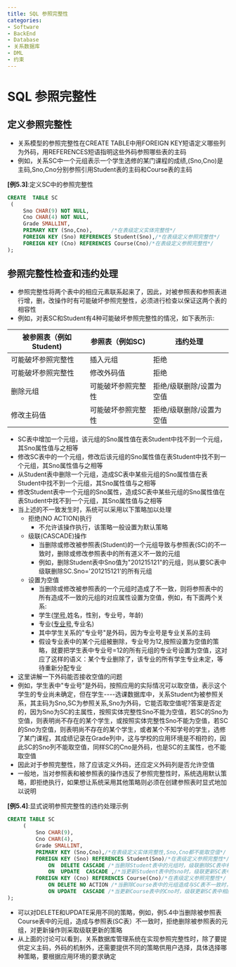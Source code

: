 ```yaml
---
title: SQL 参照完整性
categories:
- Software
- BackEnd
- Database
- 关系数据库
- DML
- 约束
---
```

# SQL 参照完整性

## 定义参照完整性

- 关系模型的参照完整性在CREATE TABLE中用FOREIGN KEY短语定义哪些列为外码，用REFERENCES短语指明这些外码参照哪些表的主码
- 例如，关系SC中一个元组表示一个学生选修的某门课程的成绩,(Sno,Cno)是主码,Sno,Cno分别参照引用Student表的主码和Course表的主码

**[例5.3]**:定义SC中的参照完整性

```sql
CREATE  TABLE SC
 (
     Sno CHAR(9) NOT NULL,
     Cno CHAR(4) NOT NULL,
     Grade SMALLINT,
     PRIMARY KEY (Sno,Cno),      /*在表级定义实体完整性*/
     FOREIGN KEY (Sno) REFERENCES Student(Sno),/*在表级定义参照完整性*/
     FOREIGN KEY (Cno) REFERENCES Course(Cno)/*在表级定义参照完整性*/
);
```

## 参照完整性检查和违约处理

- 参照完整性将两个表中的相应元素联系起来了，因此，对被参照表和参照表进行增，删，改操作时有可能破坏参照完整性，必须进行检查以保证这两个表的相容性
- 例如，对表SC和Student有4种可能破坏参照完整性的情况，如下表所示:

| 被参照表（例如Student) | 参照表（例如SC)     | 违约处理                 |
| --------------------- | ------------------ | ------------------------ |
| 可能破坏参照完整性    | 插入元组           | 拒绝                     |
| 可能破坏参照完整性    | 修改外码值         | 拒绝                     |
| 删除元组              | 可能破坏参照完整性 | 拒绝/级联删除/设置为空值 |
| 修改主码值            | 可能破坏参照完整性 | 拒绝/级联删除/设置为空值 |

- SC表中增加一个元组，该元组的Sno属性值在表Student中找不到一个元组，其Sno属性值与之相等
- 修改SC表中的一个元组，修改后该元组的Sno属性值在表Student中找不到一个元组，其Sno属性值与之相等
- 从Student表中删除一个元组，造成SC表中某些元组的Sno属性值在表Student中找不到一个元组，其Sno属性值与之相等
- 修改Student表中一个元组的Sno属性，造成SC表中某些元组的Sno属性值在表Student中找不到一个元组，其Sno属性值与之相等
- 当上述的不一致发生时，系统可以采用以下策略加以处理
    - 拒绝(NO ACTION)执行
        - 不允许该操作执行，该策略一般设置为默认策略
    - 级联(CASCADE)操作
        - 当删除或修改被参照表(Student)的一个元组导致与参照表(SC)的不一致时，删除或修改参照表中的所有道义不一致的元组
        - 例如，删除Student表中Sno值为"201215121"的元组，则从要SC表中级联删除SC.Sno='201215121'的所有元组
    - 设置为空值
        - 当删除或修改被参照表的一个元组时造成了不一致，则将参照表中的所有造成不一致的元组的对应属性设置为空值，例如，有下面两个关系:
        - 学生(<u>学号</u>,姓名，性别，专业号，年龄)
        - 专业(<u>专业号</u>,专业名)
        - 其中学生关系的"专业号"是外码，因为专业号是专业关系的主码
        - 假设专业表中的某个元组被删除，专业号为12,按照设置为空值的策略，就要把学生表中专业号=12的所有元组的专业号设置为空值，这对应了这样的语义：某个专业删除了，该专业的所有学生专业未定，等待重新分配专业
- 这里讲解一下外码能否接收空值的问题
- 例如，学生表中"专业号"是外码，按照应用的实际情况可以取空值，表示这个学生的专业尚未确定，但在学生----选课数据库中，关系Student为被参照关系，其主码为Sno,SC为参照关系,Sno为外码，它能否取空值呢?答案是否定的，因为Sno为SC的主属性，按照实体完整性Sno不能为空值，若SC的Sno为空值，则表明尚不存在的某个学生，或按照实体完整性Sno不能为空值，若SC的Sno为空值，则表明尚不存在的某个学生，或者某个不知学号的学生，选修了某门课程，其成绩记录在Grade列中，这与学校的应用环境是不相符的，因此SC的Sno列不能取空值，同样SC的Cno是外码，也是SC的主属性，也不能取空值
- 因此对于参照完整性，除了应该定义外码，还应定义外码列是否允许空值
- 一般地，当对参照表和被参照表的操作违反了参照完整性时，系统选用默认策略，即拒绝执行，如果想让系统采用其他策略则必须在创建参照表时显式地加以说明

**[例5.4]**:显式说明参照完整性的违约处理示例

```sql
CREATE TABLE SC
     (
         Sno CHAR(9),
         Cno CHAR(4),
         Grade SMALLINT,
         PRIMARY KEY (Sno,Cno),/*在表级定义实体完整性,Sno,Cno都不能取空值*/
         FOREIGN KEY (Sno) REFERENCES Student(Sno)/*在表级定义参照完整性*/
             ON  DELETE CASCADE /*当删除Student表中的元组时，级联删除SC表中相应元组*/
             ON  UPDATE  CASCADE ,/*当更新Student表中的sno时，级联更新SC表中的相应的元组*/
         FOREIGN KEY (Cno) REFERENCES Course(Cno)/*在表级定义参照完整性*/
             ON DELETE NO ACTION /*当删除Course表中的元组造成与SC表不一致时，拒绝删除*/
             ON UPDATE  CASCADE /*当更新Course表中的Cno时，级联更新SC表中相应的元组*/
);
```

- 可以对DELETE和UPDATE采用不同的策略，例如，例5.4中当删除被参照表Course表中的元组，造成与参照表(SC表）不一致时，拒绝删除被参照表的元组，对更新操作则采取级联更新的策略
- 从上面的讨论可以看到，关系数据库管理系统在实现参照完整性时，除了要提供定义主码，外码的机制外，还需要提供不同的策略供用户选择，具体选择哪种策略，要根据应用环境的要求确定